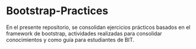 # Bootstrap-Practices
En el presente repositorio, se consolidan ejercicios prácticos basados en el framework de bootstrap, actividades realizadas para consolidar conocimientos y como guía para estudiantes de BIT.
